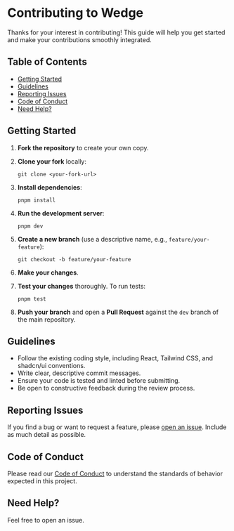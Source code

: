 # Contributing to Wedge

Thanks for your interest in contributing! This guide will help you get started and make your contributions smoothly integrated.

## Table of Contents

- [Getting Started](#getting-started)
- [Guidelines](#guidelines)
- [Reporting Issues](#reporting-issues)
- [Code of Conduct](#code-of-conduct)
- [Need Help?](#need-help)

## Getting Started

1. **Fork the repository** to create your own copy.

2. **Clone your fork** locally:

   ```
   git clone <your-fork-url>
   ```

3. **Install dependencies**:

   ```
   pnpm install
   ```

4. **Run the development server**:

   ```
   pnpm dev
   ```

5. **Create a new branch** (use a descriptive name, e.g., `feature/your-feature`):

   ```
   git checkout -b feature/your-feature
   ```

6. **Make your changes**.

7. **Test your changes** thoroughly. To run tests:

   ```
   pnpm test
   ```

8. **Push your branch** and open a **Pull Request** against the `dev` branch of the main repository.

## Guidelines

- Follow the existing coding style, including React, Tailwind CSS, and shadcn/ui conventions.
- Write clear, descriptive commit messages.
- Ensure your code is tested and linted before submitting.
- Be open to constructive feedback during the review process.

## Reporting Issues

If you find a bug or want to request a feature, please [open an issue](https://github.com/notdutra/wedge/issues). Include as much detail as possible.

## Code of Conduct

Please read our [Code of Conduct](CODE_OF_CONDUCT.md) to understand the standards of behavior expected in this project.

## Need Help?

Feel free to open an issue.
